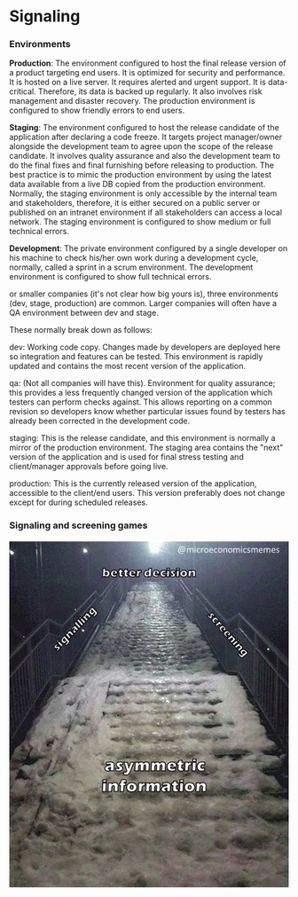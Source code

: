 # Signaling

### Environments

**Production**: The environment configured to host the final release version of a product targeting end users. It is optimized for security and performance. It is hosted on a live server. It requires alerted and urgent support. It is data-critical. Therefore, its data is backed up regularly. It also involves risk management and disaster recovery. The production environment is configured to show friendly errors to end users.

**Staging**: The environment configured to host the release candidate of the application after declaring a code freeze. It targets project manager/owner alongside the development team to agree upon the scope of the release candidate. It involves quality assurance and also the development team to do the final fixes and final furnishing before releasing to production. The best practice is to mimic the production environment by using the latest data available from a live DB copied from the production environment. Normally, the staging environment is only accessible by the internal team and stakeholders, therefore, it is either secured on a public server or published on an intranet environment if all stakeholders can access a local network. The staging environment is configured to show medium or full technical errors.

**Development**: The private environment configured by a single developer on his machine to check his/her own work during a development cycle, normally, called a sprint in a scrum environment. The development environment is configured to show full technical errors.

or smaller companies \(it's not clear how big yours is\), three environments \(dev, stage, production\) are common. Larger companies will often have a QA environment between dev and stage.

These normally break down as follows:

dev: Working code copy. Changes made by developers are deployed here so integration and features can be tested. This environment is rapidly updated and contains the most recent version of the application.

qa: \(Not all companies will have this\). Environment for quality assurance; this provides a less frequently changed version of the application which testers can perform checks against. This allows reporting on a common revision so developers know whether particular issues found by testers has already been corrected in the development code.

staging: This is the release candidate, and this environment is normally a mirror of the production environment. The staging area contains the "next" version of the application and is used for final stress testing and client/manager approvals before going live.

production: This is the currently released version of the application, accessible to the client/end users. This version preferably does not change except for during scheduled releases. 

### Signaling and screening games

![](../.gitbook/assets/image.png)

